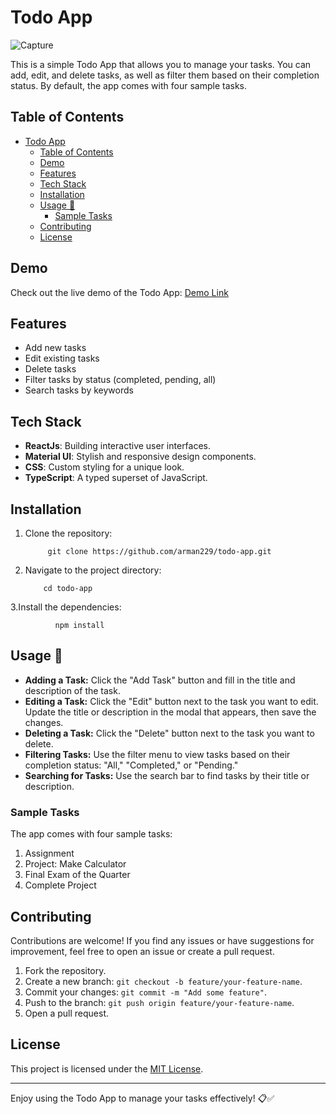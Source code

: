 


 # Todo App
 ![Capture](https://github.com/arman229/todo-app/assets/115856806/a8433cc6-9364-4e67-89ea-51594b7f22e1)
 
This is a simple Todo App that allows you to manage your tasks. You can add, edit, and delete tasks, as well as filter them based on their completion status. By default, the app comes with four sample tasks.

## Table of Contents
- [Todo App](#todo-app)
  - [Table of Contents](#table-of-contents)
  - [Demo](#demo)
  - [Features](#features)
  - [Tech Stack](#tech-stack)
  - [Installation](#installation)
  - [Usage 📝](#usage-)
    - [Sample Tasks](#sample-tasks)
  - [Contributing](#contributing)
  - [License](#license)

## Demo

Check out the live demo of the Todo App: [Demo Link](https://todo-responsive-app.netlify.app)

## Features

- Add new tasks
- Edit existing tasks
- Delete tasks
- Filter tasks by status (completed, pending, all)
- Search tasks by keywords

## Tech Stack

- **ReactJs**: Building interactive user interfaces.
- **Material UI**: Stylish and responsive design components.
- **CSS**: Custom styling for a unique look.
- **TypeScript**: A typed superset of JavaScript.

## Installation

1. Clone the repository:
 
            git clone https://github.com/arman229/todo-app.git
 2. Navigate to the project directory:
 
            cd todo-app
  3.Install the dependencies:
  
              npm install
## Usage 📝

- **Adding a Task:** Click the "Add Task" button and fill in the title and description of the task.
- **Editing a Task:** Click the "Edit" button next to the task you want to edit. Update the title or description in the modal that appears, then save the changes.
- **Deleting a Task:** Click the "Delete" button next to the task you want to delete.
- **Filtering Tasks:** Use the filter menu to view tasks based on their completion status: "All," "Completed," or "Pending."
- **Searching for Tasks:** Use the search bar to find tasks by their title or description.

### Sample Tasks

The app comes with four sample tasks:

1. Assignment 
2. Project: Make Calculator
3. Final Exam of the Quarter
4. Complete Project

## Contributing

Contributions are welcome! If you find any issues or have suggestions for improvement, feel free to open an issue or create a pull request.

1. Fork the repository.
2. Create a new branch: `git checkout -b feature/your-feature-name`.
3. Commit your changes: `git commit -m "Add some feature"`.
4. Push to the branch: `git push origin feature/your-feature-name`.
5. Open a pull request.

## License

This project is licensed under the [MIT License](LICENSE).

---

Enjoy using the Todo App to manage your tasks effectively! 📋✅

